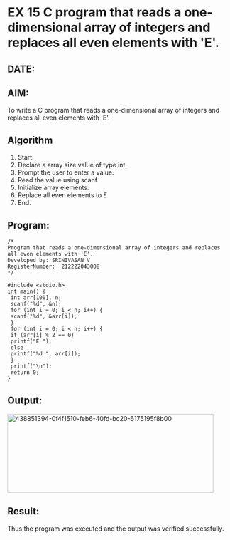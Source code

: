 # EX 15 C program that reads a one-dimensional array of integers and replaces all even elements with 'E'.
## DATE:
## AIM:
To write a C program that reads a one-dimensional array of integers and replaces all even elements with 'E'.

## Algorithm
1. Start.
2. Declare a array size value of type int.
3. Prompt the user to enter a value.
4. Read the value using scanf.
5.  Initialize array elements.
6.  Replace all even elements to E
7.  End. 

## Program:
```
/*
Program that reads a one-dimensional array of integers and replaces all even elements with 'E'.
Developed by: SRINIVASAN V
RegisterNumber:  212222043008
*/
```
```
#include <stdio.h>
int main() {
 int arr[100], n;
 scanf("%d", &n);
 for (int i = 0; i < n; i++) {
 scanf("%d", &arr[i]);
 }
 for (int i = 0; i < n; i++) {
 if (arr[i] % 2 == 0)
 printf("E ");
 else
 printf("%d ", arr[i]);
 }
 printf("\n");
 return 0;
}
```

## Output:

<img width="464" height="177" alt="438851394-0f4f1510-feb6-40fd-bc20-6175195f8b00" src="https://github.com/user-attachments/assets/a9f44de8-af86-4a1f-8a05-eae8f0840c7f" />


## Result:
Thus the program was executed and the output was verified successfully.
